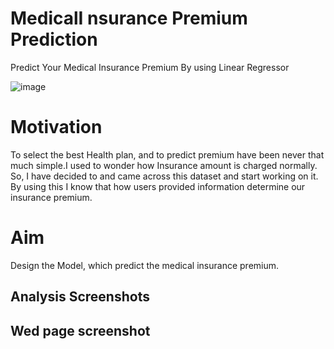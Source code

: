 # MedicalI nsurance Premium Prediction
Predict Your Medical Insurance Premium By using Linear Regressor


![image](https://user-images.githubusercontent.com/116812639/201905846-52ca2d76-3adc-425b-b35b-25338298e74c.png)

# Motivation

To select the best Health plan, and to predict premium have been never that much simple.I used to wonder how Insurance amount is charged normally. So, I have decided to and came across this dataset and start working on it. By using this I know that how users provided information determine our insurance premium.

# Aim 

Design the Model, which predict the medical insurance premium.

## Analysis Screenshots

## Wed page screenshot


